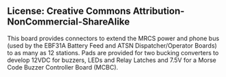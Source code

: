 
## License: Creative Commons Attribution-NonCommercial-ShareAlike

This board provides connectors to extend the MRCS power and phone bus (used by the EBF31A Battery Feed and ATSN Dispatcher/Operator Boards) to as many as 12 stations. Pads are provided for two bucking converters to develop 12VDC for buzzers, LEDs and Relay Latches and 7.5V for a Morse Code Buzzer Controller Board (MCBC).



